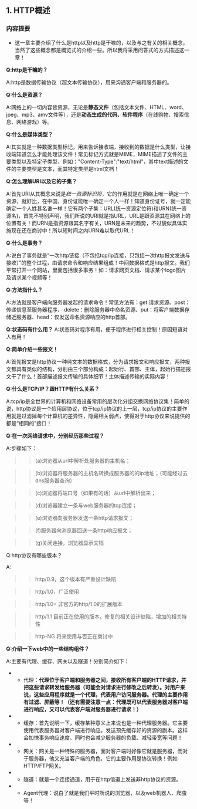 ## 1. HTTP概述
### 内容提要

* 这一章主要介绍了什么是http以及http是干嘛的，以及与之有关的相关概念，当然了这些概念都是概览式的介绍一些。所以我将采用问答式的方式描述这一章！


**Q:http是干嘛的？**

A:http是数据传输协议（超文本传输协议），用来沟通客户端和服务器的。


**Q:什么是资源？**

A:网络上的一切内容皆资源，无论是**静态文件**（包括文本文件、HTML、word、jpeg、mp3、amv文件等），还是**动态生成的代码、软件程序**（在线购物、搜索信息、网络游戏）等。

**Q:什么是媒体类型？**

A:其实就是一种数据类型标记，用来告诉接收端，接收到的数据是什么类型，让接收端知道怎么才能处理该文件！常见标记方式就是MIME，MIME描述了文件的主要类型以及特定子类型，例如："Content-Type":"text/html"，其中text描述的文件的主要类型是文本，而其特定类型是html文档！


**Q:怎么理解URI以及它的子集？**

A:首先URI从其概念来说是*统一资源标识符*，它的作用就是在网络上唯一确定一个资源，就好比，在中国，身份证能唯一确定一个人一样！知道身份证号，就一定能确定一个人姓甚名谁一样！它有两个子集：URL(统一资源定位符)和URN(统一资源名)，首先不特别声明，我们所说的URI就是指URL，URL是跟资源其在网络上的位置有关！而URN是指资源跟其名字有关，URN是未来的趋势，不过貌似具体实施现在还在商讨中！所以短时间之内URN难以取代URL！


**Q:什么是事务？**

A:说白了事务就是“一次http链接（不包括tcp/ip连接，只包括一次http报文发送与接收）”的整个过程，由请求命令和响应结果组成！中间数据格式是http报文。我们平常打开一个网站，里面包括很多事务！如：请求网页文档、请求某个logo图片及请求某个视频等！

**Q:方法指什么？**

A:方法就是客户端向服务器发起的请求命令！常见方法有：get:请求资源、post：传递信息至服务器程序、
delete：删除服务器中命名资源、put：将客户端数据存储近服务器、head：仅发送命名资源响应的http首部。


**Q:状态码有什么用？**
A:状态码对程序有用，便于程序进行相关控制！原因短语对人有用！


**Q:简单介绍一些报文！**

A:首先报文是http协议一种纯文本的数据格式，分为请求报文和响应报文，两种报文都具有类似的结构，分别由三个部分构成：起始行、首部、主体，起始行描述报文干了什么！首部描述报文传输的具体细节！主体描述传输的实际内容！

**Q:什么是TCP/IP？跟HTTP有什么关系？**

A:tcp/ip是全世界的计算机和网络设备常用的层次化分组交换网络协议集！简单的说，http协议是一个应用层协议，位于tcp/ip协议的上一层，tcp/ip协议的主要作用就是过滤掉每个计算机的差异性，隐藏相关弱点，使得对于http协议来说提供的都是“相同的”接口！

**Q:在一次网络请求中，分别经历那些过程？**

A:步骤如下：
>> (a)浏览器从url中解析处服务器的主机名；

>> (b)浏览器将服务器的主机名转换成服务器的的ip地址；（可能经过去dns服务器查询）

>> (c)浏览器将端口号（如果有的话）从url中解析出来；

>> (d)浏览器建立一条与web服务器的tcp连接；

>> (e)浏览器向服务器发送一条http请求报文；

>> (f)服务器向浏览器回送一条http响应报文；

>> (g)关闭连接，浏览器显示文档


Q:http协议有哪些版本？

A:
>> http/0.9，这个版本有严重设计缺陷

>> http/1.0，广泛使用

>> http/1.0+ 非官方的http/1.0的扩展版本

>> http/1.1 目前正在使用的版本，修复的相关设计缺陷，增加的相关特性

>> http-NG 将来使用与否正在商讨中



**Q:介绍一下web中的一些结构组件？**

A:主要有代理、缓存、网关以及隧道！分别简介如下：

- - 代理：**代理位于客户端和服务器之间，接收所有客户端的HTTP请求，并把这些请求转发给服务器（可能会对请求进行修改之后转发）。对用户来说，这些应用程序就是一个代理，代表用户访问服务器。代理的主要作用有过滤、屏蔽等！（还有需要注意一点：代理既可以代表服务器对客户端进行响应，又可以代表客户端对服务器进行请求！）**


- - 缓存：首先说明一下，缓存某种意义上来说也是一种代理服务器。它主要使用代表服务器对客户端进行响应。发送预先缓存好的资源的副本。这样会加快事务响应速度、同时也会减少服务器的负载、减轻带宽等问题！


- - 网关：网关是一种特殊的服务器，面对客户端时好像它就是服务器，而对于服务器，他又充当客户端的角色，它的主要作用是协议转换！例如HTTP/FTP网关。


- - 隧道：就是一个连接通道，用于在http信道上发送非http协议的资源。


- - Agent代理：说白了就是我们平时所说的浏览器，以及web机器人、爬虫等！